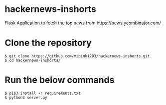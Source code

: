 # hackernews-inshorts
Flask Application to fetch the top news from https://news.ycombinator.com/

# Clone the repository
```
$ git clone https://github.com/vipink1203/hackernews-inshorts.git
$ cd hackernews-inshorts/
```

# Run the below commands
```
$ pip3 install -r requirements.txt
$ python3 server.py
```

